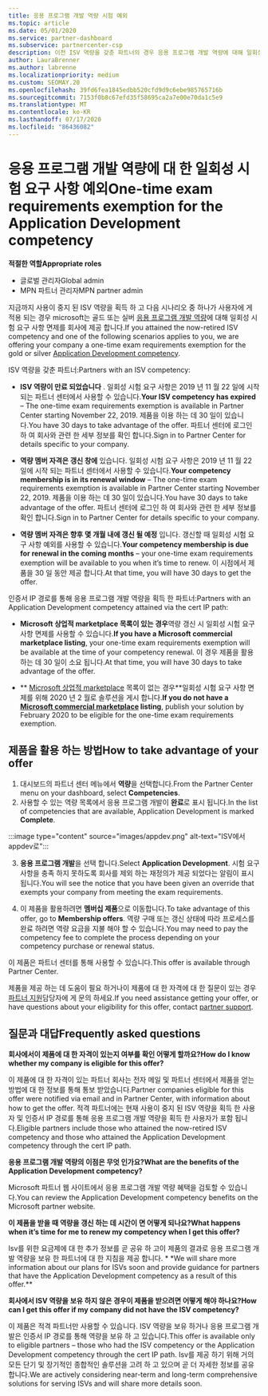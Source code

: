 ```yaml
---
title: 응용 프로그램 개발 역량 시험 예외
ms.topic: article
ms.date: 05/01/2020
ms.service: partner-dashboard
ms.subservice: partnercenter-csp
description: 이전 ISV 역량을 갖춘 파트너의 경우 응용 프로그램 개발 역량에 대해 일회성 시험 요구 사항 예외를 얻는 방법을 알아보세요.
author: LauraBrenner
ms.author: labrenne
ms.localizationpriority: medium
ms.custom: SEOMAY.20
ms.openlocfilehash: 39fd6fea1845edbb520cfd9d9c6ebe985765716b
ms.sourcegitcommit: 7153f0b8c67efd35f58695ca2a7e00e70da1c5e9
ms.translationtype: MT
ms.contentlocale: ko-KR
ms.lasthandoff: 07/17/2020
ms.locfileid: "86436082"
---
```

# <a name="one-time-exam-requirements-exemption-for-the-application-development-competency"></a><span data-ttu-id="86b40-103">응용 프로그램 개발 역량에 대 한 일회성 시험 요구 사항 예외</span><span class="sxs-lookup"><span data-stu-id="86b40-103">One-time exam requirements exemption for the Application Development competency</span></span>

<span data-ttu-id="86b40-104">**적절한 역할**</span><span class="sxs-lookup"><span data-stu-id="86b40-104">**Appropriate roles**</span></span>

- <span data-ttu-id="86b40-105">글로벌 관리자</span><span class="sxs-lookup"><span data-stu-id="86b40-105">Global admin</span></span>
- <span data-ttu-id="86b40-106">MPN 파트너 관리자</span><span class="sxs-lookup"><span data-stu-id="86b40-106">MPN partner admin</span></span>

<span data-ttu-id="86b40-107">지금까지 사용이 중지 된 ISV 역량을 획득 하 고 다음 시나리오 중 하나가 사용자에 게 적용 되는 경우 microsoft는 골드 또는 실버 [응용 프로그램 개발 역량](https://partner.microsoft.com/membership/application-development-competency)에 대해 일회성 시험 요구 사항 면제를 회사에 제공 합니다.</span><span class="sxs-lookup"><span data-stu-id="86b40-107">If you attained the now-retired ISV competency and one of the following scenarios applies to you, we are offering your company a one-time exam requirements exemption for the gold or silver [Application Development competency](https://partner.microsoft.com/membership/application-development-competency).</span></span> 

<span data-ttu-id="86b40-108">ISV 역량을 갖춘 파트너:</span><span class="sxs-lookup"><span data-stu-id="86b40-108">Partners with an ISV competency:</span></span>

- <span data-ttu-id="86b40-109">**ISV 역량이 만료 되었습니다** . 일회성 시험 요구 사항은 2019 년 11 월 22 일에 시작 되는 파트너 센터에서 사용할 수 있습니다.</span><span class="sxs-lookup"><span data-stu-id="86b40-109">**Your ISV competency has expired** – The one-time exam requirements exemption is available in Partner Center starting November 22, 2019.</span></span> <span data-ttu-id="86b40-110">제품을 이용 하는 데 30 일이 있습니다.</span><span class="sxs-lookup"><span data-stu-id="86b40-110">You have 30 days to take advantage of the offer.</span></span> <span data-ttu-id="86b40-111">파트너 센터에 로그인 하 여 회사와 관련 한 세부 정보를 확인 합니다.</span><span class="sxs-lookup"><span data-stu-id="86b40-111">Sign in to Partner Center for details specific to your company.</span></span>

- <span data-ttu-id="86b40-112">**역량 멤버 자격은 갱신 창에** 있습니다. 일회성 시험 요구 사항은 2019 년 11 월 22 일에 시작 되는 파트너 센터에서 사용할 수 있습니다.</span><span class="sxs-lookup"><span data-stu-id="86b40-112">**Your competency membership is in its renewal window** – The one-time exam requirements exemption is available in Partner Center starting November 22, 2019.</span></span> <span data-ttu-id="86b40-113">제품을 이용 하는 데 30 일이 있습니다.</span><span class="sxs-lookup"><span data-stu-id="86b40-113">You have 30 days to take advantage of the offer.</span></span> <span data-ttu-id="86b40-114">파트너 센터에 로그인 하 여 회사와 관련 한 세부 정보를 확인 합니다.</span><span class="sxs-lookup"><span data-stu-id="86b40-114">Sign in to Partner Center for details specific to your company.</span></span>

- <span data-ttu-id="86b40-115">**역량 멤버 자격은 향후 몇 개월 내에 갱신 될 예정** 입니다. 갱신할 때 일회성 시험 요구 사항 예외를 사용할 수 있습니다.</span><span class="sxs-lookup"><span data-stu-id="86b40-115">**Your competency membership is due for renewal in the coming months** – your one-time exam requirements exemption will be available to you when it’s time to renew.</span></span> <span data-ttu-id="86b40-116">이 시점에서 제품을 30 일 동안 제공 합니다.</span><span class="sxs-lookup"><span data-stu-id="86b40-116">At that time, you will have 30 days to get the offer.</span></span>

<span data-ttu-id="86b40-117">인증서 IP 경로를 통해 응용 프로그램 개발 역량을 획득 한 파트너:</span><span class="sxs-lookup"><span data-stu-id="86b40-117">Partners with an Application Development competency attained via the cert IP path:</span></span>

- <span data-ttu-id="86b40-118">**Microsoft 상업적 marketplace 목록이 있는 경우**역량 갱신 시 일회성 시험 요구 사항 면제를 사용할 수 있습니다.</span><span class="sxs-lookup"><span data-stu-id="86b40-118">**If you have a Microsoft commercial marketplace listing**, your one-time exam requirements exemption will be available at the time of your competency renewal.</span></span> <span data-ttu-id="86b40-119">이 경우 제품을 활용 하는 데 30 일이 소요 됩니다.</span><span class="sxs-lookup"><span data-stu-id="86b40-119">At that time, you will have 30 days to take advantage of the offer.</span></span>

- <span data-ttu-id="86b40-120">\*\* [Microsoft 상업적 marketplace](https://azure.microsoft.com/overview/commercial-marketplace/) 목록이 없는 경우\*\*일회성 시험 요구 사항 면제를 위해 2020 년 2 월로 솔루션을 게시 합니다.</span><span class="sxs-lookup"><span data-stu-id="86b40-120">**If you do not have a [Microsoft commercial marketplace](https://azure.microsoft.com/overview/commercial-marketplace/) listing**, publish your solution by February 2020 to be eligible for the one-time exam requirements exemption.</span></span>

## <a name="how-to-take-advantage-of-your-offer"></a><span data-ttu-id="86b40-121">제품을 활용 하는 방법</span><span class="sxs-lookup"><span data-stu-id="86b40-121">How to take advantage of your offer</span></span>

1. <span data-ttu-id="86b40-122">대시보드의 파트너 센터 메뉴에서 **역량**을 선택합니다.</span><span class="sxs-lookup"><span data-stu-id="86b40-122">From the Partner Center menu on your dashboard, select **Competencies**.</span></span>
2. <span data-ttu-id="86b40-123">사용할 수 있는 역량 목록에서 응용 프로그램 개발이 **완료**로 표시 됩니다.</span><span class="sxs-lookup"><span data-stu-id="86b40-123">In the list of competencies that are available, Application Development is marked **Complete**.</span></span>

:::image type="content" source="images/appdev.png" alt-text="ISV에서 appdev로":::

3. <span data-ttu-id="86b40-125">**응용 프로그램 개발**을 선택 합니다.</span><span class="sxs-lookup"><span data-stu-id="86b40-125">Select **Application Development**.</span></span> <span data-ttu-id="86b40-126">시험 요구 사항을 충족 하지 못하도록 회사를 제외 하는 재정의가 제공 되었다는 알림이 표시 됩니다.</span><span class="sxs-lookup"><span data-stu-id="86b40-126">You will see the notice that you have been given an override that exempts your company from meeting the exam requirements.</span></span> 

4. <span data-ttu-id="86b40-127">이 제품을 활용하려면 **멤버십 제품**으로 이동합니다.</span><span class="sxs-lookup"><span data-stu-id="86b40-127">To take advantage of this offer, go to **Membership offers**.</span></span> <span data-ttu-id="86b40-128">역량 구매 또는 갱신 상태에 따라 프로세스를 완료 하려면 역량 요금을 지불 해야 할 수 있습니다.</span><span class="sxs-lookup"><span data-stu-id="86b40-128">You may need to pay the competency fee to complete the process depending on your competency purchase or renewal status.</span></span> 

<span data-ttu-id="86b40-129">이 제품은 파트너 센터를 통해 사용할 수 있습니다.</span><span class="sxs-lookup"><span data-stu-id="86b40-129">This offer is available through Partner Center.</span></span>

<span data-ttu-id="86b40-130">제품을 제공 하는 데 도움이 필요 하거나이 제품에 대 한 자격에 대 한 질문이 있는 경우 [파트너 지원](https://partner.microsoft.com/Support)담당자에 게 문의 하세요.</span><span class="sxs-lookup"><span data-stu-id="86b40-130">If you need assistance getting your offer, or have questions about your eligibility for this offer, contact [partner support](https://partner.microsoft.com/Support).</span></span> 

## <a name="frequently-asked-questions"></a><span data-ttu-id="86b40-131">질문과 대답</span><span class="sxs-lookup"><span data-stu-id="86b40-131">Frequently asked questions</span></span>

<span data-ttu-id="86b40-132">**회사에서이 제품에 대 한 자격이 있는지 여부를 확인 어떻게 할까요?**</span><span class="sxs-lookup"><span data-stu-id="86b40-132">**How do I know whether my company is eligible for this offer?**</span></span>

<span data-ttu-id="86b40-133">이 제품에 대 한 자격이 있는 파트너 회사는 전자 메일 및 파트너 센터에서 제품을 얻는 방법에 대 한 정보를 통해 통보 받았습니다.</span><span class="sxs-lookup"><span data-stu-id="86b40-133">Partner companies eligible for this offer were notified via email and in Partner Center, with information about how to get the offer.</span></span> <span data-ttu-id="86b40-134">적격 파트너에는 현재 사용이 중지 된 ISV 역량을 획득 한 사용자 및 인증서 IP 경로를 통해 응용 프로그램 개발 역량을 획득 한 사용자가 포함 됩니다.</span><span class="sxs-lookup"><span data-stu-id="86b40-134">Eligible partners include those who attained the now-retired ISV competency and those who attained the Application Development competency through the cert IP path.</span></span> 

<span data-ttu-id="86b40-135">**응용 프로그램 개발 역량의 이점은 무엇 인가요?**</span><span class="sxs-lookup"><span data-stu-id="86b40-135">**What are the benefits of the Application Development competency?**</span></span>

<span data-ttu-id="86b40-136">Microsoft 파트너 웹 사이트에서 응용 프로그램 개발 역량 혜택을 검토할 수 있습니다.</span><span class="sxs-lookup"><span data-stu-id="86b40-136">You can review the Application Development competency benefits on the Microsoft partner website.</span></span> 

<span data-ttu-id="86b40-137">**이 제품을 받을 때 역량을 갱신 하는 데 시간이 면 어떻게 되나요?**</span><span class="sxs-lookup"><span data-stu-id="86b40-137">**What happens when it’s time for me to renew my competency when I get this offer?**</span></span> 

<span data-ttu-id="86b40-138">Isv를 위한 요금제에 대 한 추가 정보를 곧 공유 하 고이 제품의 결과로 응용 프로그램 개발 역량을 보유 한 파트너에 대 한 지침을 제공 합니다. \* \*</span><span class="sxs-lookup"><span data-stu-id="86b40-138">We will share more information about our plans for ISVs soon and provide guidance for partners that have the Application Development competency as a result of this offer.\*\*</span></span>  

<span data-ttu-id="86b40-139">**회사에서 ISV 역량을 보유 하지 않은 경우이 제품을 받으려면 어떻게 해야 하나요?**</span><span class="sxs-lookup"><span data-stu-id="86b40-139">**How can I get this offer if my company did not have the ISV competency?**</span></span>

<span data-ttu-id="86b40-140">이 제품은 적격 파트너만 사용할 수 있습니다. ISV 역량을 보유 하거나 응용 프로그램 개발은 인증서 IP 경로를 통해 역량을 보유 하 고 있습니다.</span><span class="sxs-lookup"><span data-stu-id="86b40-140">This offer is available only to eligible partners – those who had the ISV competency or the Application Development competency through the cert IP path.</span></span> <span data-ttu-id="86b40-141">Isv를 제공 하기 위해 거의 모든 단기 및 장기적인 종합적인 솔루션을 고려 하 고 있으며 곧 더 자세한 정보를 공유 합니다.</span><span class="sxs-lookup"><span data-stu-id="86b40-141">We are actively considering near-term and long-term comprehensive solutions for serving ISVs and will share more details soon.</span></span> 


